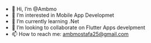 - 👋 Hi, I’m @Ambmo
- 👀 I’m interested in Mobile App Developmet
- 🌱 I’m currently learning .Net
- 💞️ I’m looking to collaborate on Flutter Apps develpment
- 📫 How to reach me: ambmostafa25@gmail.com

<!---
Ambmo/Ambmo is a ✨ special ✨ repository because its `README.md` (this file) appears on your GitHub profile.
You can click the Preview link to take a look at your changes.
--->
